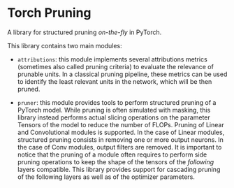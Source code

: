 # Torch Pruning
A library for structured pruning *on-the-fly* in PyTorch.

This library contains two main modules: 

- `attributions`: this module implements several attributions metrics (sometimes
also called pruning criteria) to evaluate the relevance of prunable units. 
In a classical pruning pipeline, these metrics can be used to identify
 the least relevant units in the network, which will be then pruned.

- `pruner`: this module provides tools to perform structured pruning of a PyTorch model. 
While pruning is often simulated with masking, this library instead performs actual slicing operations
on the parameter Tensors of the model to reduce the number of FLOPs.
Pruning of Linear and Convolutional modules is supported. 
In the case of Linear modules, structured pruning consists in removing one or more output neurons. 
In the case of Conv modules, output filters are removed.
It is important to notice that the pruning of a module often requires to perform side pruning operations
to keep the shape of the tensors of the *following* layers compatible. This library provides
support for cascading pruning of the following layers as well as of the optimizer parameters.





